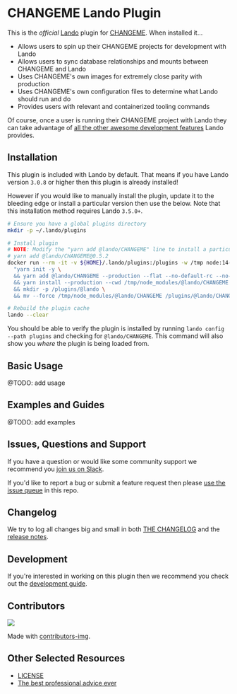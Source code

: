 # CHANGEME Lando Plugin

This is the _official_ [Lando](https://lando.dev) plugin for [CHANGEME](CHANGEME). When installed it...

* Allows users to spin up their CHANGEME projects for development with Lando
* Allows users to sync database relationships and mounts between CHANGEME and Lando
* Uses CHANGEME's own images for extremely close parity with production
* Uses CHANGEME's own configuration files to determine what Lando should run and do
* Provides users with relevant and containerized tooling commands

Of course, once a user is running their CHANGEME project with Lando they can take advantage of [all the other awesome development features](https://docs.lando.dev) Lando provides.

## Installation

This plugin is included with Lando by default. That means if you have Lando version `3.0.8` or higher then this plugin is already installed!

However if you would like to manually install the plugin, update it to the bleeding edge or install a particular version then use the below. Note that this installation method requires Lando `3.5.0+`.

```bash
# Ensure you have a global plugins directory
mkdir -p ~/.lando/plugins

# Install plugin
# NOTE: Modify the "yarn add @lando/CHANGEME" line to install a particular version eg
# yarn add @lando/CHANGEME@0.5.2
docker run --rm -it -v ${HOME}/.lando/plugins:/plugins -w /tmp node:14-alpine sh -c \
  "yarn init -y \
  && yarn add @lando/CHANGEME --production --flat --no-default-rc --no-lockfile --link-duplicates \
  && yarn install --production --cwd /tmp/node_modules/@lando/CHANGEME \
  && mkdir -p /plugins/@lando \
  && mv --force /tmp/node_modules/@lando/CHANGEME /plugins/@lando/CHANGEME"

# Rebuild the plugin cache
lando --clear
```

You should be able to verify the plugin is installed by running `lando config --path plugins` and checking for `@lando/CHANGEME`. This command will also show you _where_ the plugin is being loaded from.

## Basic Usage

@TODO: add usage

## Examples and Guides

@TODO: add examples

## Issues, Questions and Support

If you have a question or would like some community support we recommend you [join us on Slack](https://launchpass.com/devwithlando).

If you'd like to report a bug or submit a feature request then please [use the issue queue](https://github.com/lando/CHANGEME/issues/new/choose) in this repo.

## Changelog

We try to log all changes big and small in both [THE CHANGELOG](https://github.com/lando/CHANGEME/blob/main/CHANGELOG.md) and the [release notes](https://github.com/lando/CHANGEME/releases).

## Development

If you're interested in working on this plugin then we recommend you check out the [development guide](https://github.com/lando/CHANGEME/blob/main/docs/development.md).

## Contributors

<a href="https://github.com/lando/CHANGEME/graphs/contributors">
  <img src="https://contrib.rocks/image?repo=lando/CHANGEME" />
</a>

Made with [contributors-img](https://contrib.rocks).

## Other Selected Resources

* [LICENSE](https://github.com/lando/CHANGEME/blob/main/LICENSE.md)
* [The best professional advice ever](https://www.youtube.com/watch?v=tkBVDh7my9Q)
